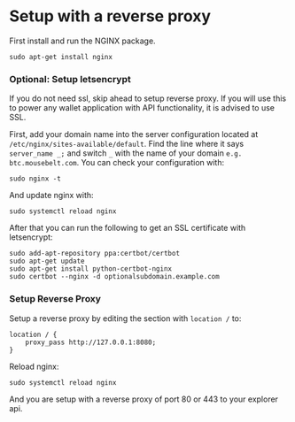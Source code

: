 # Setup with a reverse proxy

First install and run the NGINX package.

```
sudo apt-get install nginx
```


### Optional: Setup letsencrypt

If you do not need ssl, skip ahead to setup reverse proxy. If you will use this to power any wallet application with API functionality, it is advised to use SSL.

First, add your domain name into the server configuration located at `/etc/nginx/sites-available/default`.
Find the line where it says `server_name _;` and switch `_` with the name of your domain `e.g. btc.mousebelt.com`.
You can check your configuration with:

```
sudo nginx -t
```

And update nginx with:

```
sudo systemctl reload nginx
```

After that you can run the following to get an SSL certificate with letsencrypt:

```
sudo add-apt-repository ppa:certbot/certbot
sudo apt-get update
sudo apt-get install python-certbot-nginx
sudo certbot --nginx -d optionalsubdomain.example.com
```

### Setup Reverse Proxy 

Setup a reverse proxy by editing the section with `location /` to:

```
location / {
    proxy_pass http://127.0.0.1:8080;
}
```

Reload nginx:

```
sudo systemctl reload nginx
```

And you are setup with a reverse proxy of port 80 or 443 to your explorer api.
